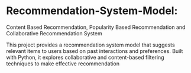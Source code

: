 # Recommendation-System-Model: 
Content Based Recommendation, Popularity Based Recommendation and Collaborative Recommendation System

This project provides a recommendation system model that suggests relevant items to users based on past interactions and preferences. Built with Python, it explores collaborative and content-based filtering techniques to make effective recommendation
